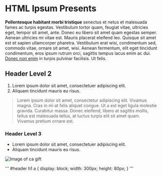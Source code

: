 # HTML Ipsum Presents
	       
**Pellentesque habitant morbi tristique** senectus et netus et malesuada fames ac turpis egestas. Vestibulum tortor quam, feugiat vitae, ultricies eget, tempor sit amet, ante. Donec eu libero sit amet quam egestas semper. Aenean ultricies mi vitae est. Mauris placerat eleifend leo. Quisque sit amet est et sapien ullamcorper pharetra. Vestibulum erat wisi, condimentum sed, commodo vitae, ornare sit amet, wisi. Aenean fermentum, elit eget tincidunt condimentum, eros ipsum rutrum orci, sagittis tempus lacus enim ac dui. [Donec non enim](#) in turpis pulvinar facilisis. Ut felis.
 
## Header Level 2
	       

   1. Lorem ipsum dolor sit amet, consectetuer adipiscing elit.
   2. Aliquam tincidunt mauris eu risus.

 
>Lorem ipsum dolor sit amet, consectetur adipiscing elit. Vivamus magna. Cras in mi at felis aliquet congue. Ut a est eget ligula molestie gravida. Curabitur massa. Donec eleifend, libero at sagittis mollis, tellus est malesuada tellus, at luctus turpis elit sit amet quam. Vivamus pretium ornare est.
 
### Header Level 3
 

* Lorem ipsum dolor sit amet, consectetuer adipiscing elit.
* Aliquam tincidunt mauris eu risus.

 
![Image of ca gift](http://i.imgur.com/v1gUYem.gif) 
 
'''
#header h1 a { 
	display: block; 
	width: 300px; 
	height: 80px; 
}
'''
